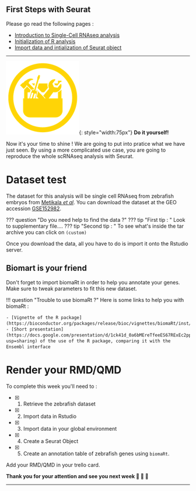 ## First Steps with Seurat

Please go read the following pages : 

- [Introduction to Single-Cell RNAseq analysis](introduction.md)  
- [Initialization of R analysis](intro_seurat.md)  
- [Import data and intialization of Seurat object](import.md)  

---

![](../R-IOC/images/toolbox-do-it-yourself.png){: style="width:75px"} **Do it yourself!**

Now it's your time to shine ! We are going to put into pratice what we 
have just seen. By using a more complicated use case, you are going to 
reproduce the whole scRNAseq analysis with Seurat.  

# Dataset test

The dataset for this analysis will be single cell RNAseq from zebrafish embryos 
from [Metikala *et al*](https://doi.org/10.1371/journal.pone.0254024). You can download 
the dataset at the GEO accession [GSE152982](https://www.ncbi.nlm.nih.gov/geo/query/acc.cgi?acc=GSE152982).

??? question "Do you need help to find the data ?"
    ??? tip "First tip : "
        Look to supplementary file....
        ??? tip "Second tip : "
            To see what's inside the tar archive you can click on `(custom)`
    
Once you download the data, all you have to do is import it onto the Rstudio server.

## Biomart is your friend

Don't forget to import biomaRt in order to help you annotate your genes.
Make sure to tweak parameters to fit this new dataset. 

!!! question "Trouble to use biomaRt ?"
    Here is some links to help you with biomaRt :

    - [Vignette of the R package](https://bioconductor.org/packages/release/bioc/vignettes/biomaRt/inst/doc/accessing_ensembl.html)
    - [Short presentation](https://docs.google.com/presentation/d/1ck41d_0a6bMEreTfeeES67RExEc2pp_OXQvqbJ3ZdhU/edit?usp=sharing) of the use of the R package, comparing it with the Ensembl interface


# Render your RMD/QMD

To complete this week you'll need to :

- [x] 1. Retrieve the zebrafish dataset
- [x] 2. Import data in Rstudio
- [x] 3. Import data in your global environment
- [x] 4. Create a Seurat Object
- [x] 5. Create an annotation table of zebrafish genes using `biomaRt`. 

Add your RMD/QMD in your trello card.

**Thank you for your attention and see you next week :clap: :clap: :clap:**

----

